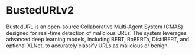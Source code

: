 # BustedURLv2
BustedURL is an open-source Collaborative Multi-Agent System (CMAS) designed for real-time detection of malicious URLs. The system leverages advanced deep learning models, including BERT, RoBERTa, DistilBERT, and optional XLNet, to accurately classify URLs as malicious or benign.
